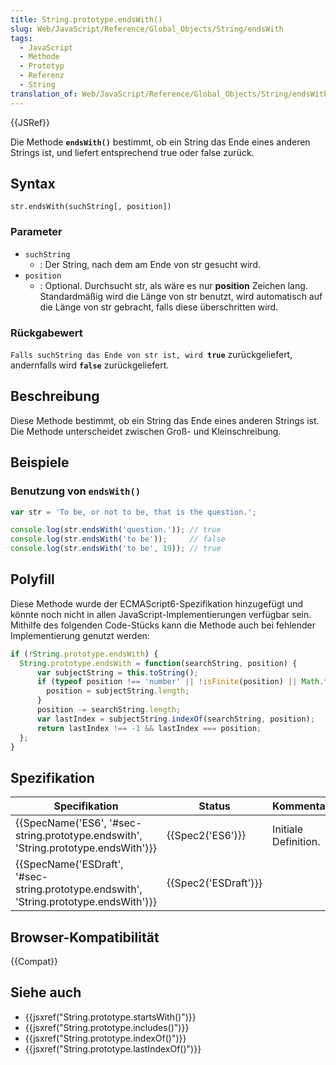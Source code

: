 ```yaml
---
title: String.prototype.endsWith()
slug: Web/JavaScript/Reference/Global_Objects/String/endsWith
tags:
  - JavaScript
  - Méthode
  - Prototyp
  - Referenz
  - String
translation_of: Web/JavaScript/Reference/Global_Objects/String/endsWith
---
```

{{JSRef}}

Die Methode **`endsWith()`** bestimmt, ob ein String das Ende eines anderen Strings ist, und liefert entsprechend true oder false zurück.

## Syntax

    str.endsWith(suchString[, position])

### Parameter

- `suchString`
  - : Der String, nach dem am Ende von str gesucht wird.
- `position`
  - : Optional. Durchsucht str, als wäre es nur **position** Zeichen lang. Standardmäßig wird die Länge von str benutzt, wird automatisch auf die Länge von str gebracht, falls diese überschritten wird.

### Rückgabewert

`Falls suchString das Ende von str ist, wird `**`true`** zurückgeliefert, andernfalls wird **`false`** zurückgeliefert.

## Beschreibung

Diese Methode bestimmt, ob ein String das Ende eines anderen Strings ist. Die Methode unterscheidet zwischen Groß- und Kleinschreibung.

## Beispiele

### Benutzung von `endsWith()`

```js
var str = 'To be, or not to be, that is the question.';

console.log(str.endsWith('question.')); // true
console.log(str.endsWith('to be'));     // false
console.log(str.endsWith('to be', 19)); // true
```

## Polyfill

Diese Methode wurde der ECMAScript6-Spezifikation hinzugefügt und könnte noch nicht in allen JavaScript-Implementierungen verfügbar sein. Mithilfe des folgenden Code-Stücks kann die Methode auch bei fehlender Implementierung genutzt werden:

```js
if (!String.prototype.endsWith) {
  String.prototype.endsWith = function(searchString, position) {
      var subjectString = this.toString();
      if (typeof position !== 'number' || !isFinite(position) || Math.floor(position) !== position || position > subjectString.length) {
        position = subjectString.length;
      }
      position -= searchString.length;
      var lastIndex = subjectString.indexOf(searchString, position);
      return lastIndex !== -1 && lastIndex === position;
  };
}
```

## Spezifikation

| Specifikation                                                                                                        | Status                       | Kommentar            |
| -------------------------------------------------------------------------------------------------------------------- | ---------------------------- | -------------------- |
| {{SpecName('ES6', '#sec-string.prototype.endswith', 'String.prototype.endsWith')}}         | {{Spec2('ES6')}}         | Initiale Definition. |
| {{SpecName('ESDraft', '#sec-string.prototype.endswith', 'String.prototype.endsWith')}} | {{Spec2('ESDraft')}} |                      |

## Browser-Kompatibilität

{{Compat}}

## Siehe auch

- {{jsxref("String.prototype.startsWith()")}}
- {{jsxref("String.prototype.includes()")}}
- {{jsxref("String.prototype.indexOf()")}}
- {{jsxref("String.prototype.lastIndexOf()")}}
